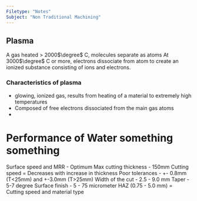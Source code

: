 ```yaml
---
Filetype: "Notes"
Subject: "Non Traditional Machining"
---
```


## Plasma
A gas heated > 2000$\degree$ C, molecules separate as atoms
At 3000$\degree$ C or more, electrons dissociate from atom to create an ionized substance consisting of ions and electrons. 

### Characteristics of plasma
- glowing, ionized gas, results from heating of a material to extremely high temperatures
- Composed of free electrons dissociated from the main gas atoms
- 


# **Performance of Water something something**
  Surface speed and MRR  - Optimum
  Max cutting thickness - 150mm 
  Cutting speed = Decreases with increase in thickness 
  Poor tolerances - +- 0.8mm (T<25mm) and +-3.0mm (T>25mm)
  Width of the cut - 2.5 - 9.0 mm
  Taper - 5-7 degree
  Surface finish - 5 - 75 micrometer 
  HAZ (0.75 - 5.0 mm) = Cutting speed and material type     